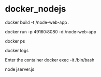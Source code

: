 # docker_nodejs

docker build -t <your username>/node-web-app .

docker run -p 49160:8080 -d <your username>/node-web-app

docker ps

docker logs <container id>

Enter the container
docker exec -it <container id> /bin/bash

node jserver.js
